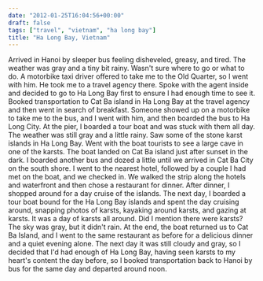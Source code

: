 ```yaml
---
date: "2012-01-25T16:04:56+00:00"
draft: false
tags: ["travel", "vietnam", "ha long bay"]
title: "Ha Long Bay, Vietnam"
---
```

Arrived in Hanoi by sleeper bus feeling disheveled, greasy, and tired. The weather was gray and a tiny bit rainy. Wasn't sure where to go or what to do. A motorbike taxi driver offered to take me to the Old Quarter, so I went with him. He took me to a travel agency there. Spoke with the agent inside and decided to go to Ha Long Bay first to ensure I had enough time to see it. Booked transportation to Cat Ba island in Ha Long Bay at the travel agency and then went in search of breakfast. Someone showed up on a motorbike to take me to the bus, and I went with him, and then boarded the bus to Ha Long City. At the pier, I boarded a tour boat and was stuck with them all day. The weather was still gray and a little rainy. Saw some of the stone karst islands in Ha Long Bay. Went with the boat tourists to see a large cave in one of the karsts. The boat landed on Cat Ba island just after sunset in the dark. I boarded another bus and dozed a little until we arrived in Cat Ba City on the south shore. I went to the nearest hotel, followed by a couple I had met on the boat, and we checked in. We walked the strip along the hotels and waterfront and then chose a restaurant for dinner. After dinner, I shopped around for a day cruise of the islands. The next day, I boarded a tour boat bound for the Ha Long Bay islands and spent the day cruising around, snapping photos of karsts, kayaking around karsts, and gazing at karsts. It was a day of karsts all around. Did I mention there were karsts? The sky was gray, but it didn't rain. At the end, the boat returned us to Cat Ba Island, and I went to the same restaurant as before for a delicious dinner and a quiet evening alone. The next day it was still cloudy and gray, so I decided that I'd had enough of Ha Long Bay, having seen karsts to my heart's content the day before, so I booked transportation back to Hanoi by bus for the same day and departed around noon.

